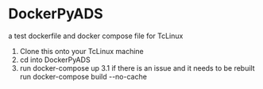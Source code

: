 # DockerPyADS
a test dockerfile and docker compose file for TcLinux


1. Clone this onto your TcLinux machine
2. cd into DockerPyADS
3. run docker-compose up
    3.1 if there is an issue and it needs to be rebuilt run
        docker-compose build --no-cache